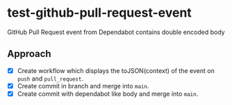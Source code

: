 # test-github-pull-request-event
GitHub Pull Request event from Dependabot contains double encoded body

## Approach

- [x] Create workflow which displays the toJSON(context) of the event on `push` and `pull_request`.
- [x] Create commit in branch and merge into `main`.
- [x] Create commit with dependabot like body and merge into `main`.
